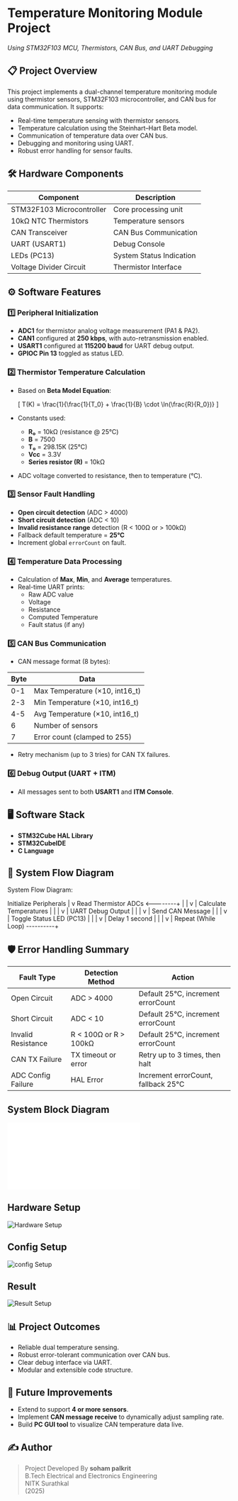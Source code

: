 # Temperature Monitoring Module Project  
*Using STM32F103 MCU, Thermistors, CAN Bus, and UART Debugging*

## 📋 Project Overview

This project implements a dual-channel temperature monitoring module using thermistor sensors, STM32F103 microcontroller, and CAN bus for data communication. It supports:

- Real-time temperature sensing with thermistor sensors.
- Temperature calculation using the Steinhart–Hart Beta model.
- Communication of temperature data over CAN bus.
- Debugging and monitoring using UART.
- Robust error handling for sensor faults.

## 🛠️ Hardware Components

| Component               | Description                    |
|-------------------------|--------------------------------|
| STM32F103 Microcontroller | Core processing unit |
| 10kΩ NTC Thermistors    | Temperature sensors |
| CAN Transceiver | CAN Bus Communication |
| UART (USART1) | Debug Console |
| LEDs (PC13) | System Status Indication |
| Voltage Divider Circuit | Thermistor Interface |

## ⚙️ Software Features

### 1️⃣ Peripheral Initialization
- **ADC1** for thermistor analog voltage measurement (PA1 & PA2).
- **CAN1** configured at **250 kbps**, with auto-retransmission enabled.
- **USART1** configured at **115200 baud** for UART debug output.
- **GPIOC Pin 13** toggled as status LED.

### 2️⃣ Thermistor Temperature Calculation
- Based on **Beta Model Equation**:
  
  \[
  T(K) = \frac{1}{\frac{1}{T_0} + \frac{1}{B} \cdot \ln(\frac{R}{R_0})}
  \]
  
- Constants used:
  - **R₀** = 10kΩ (resistance @ 25°C)
  - **B** = 7500
  - **T₀** = 298.15K (25°C)
  - **Vcc** = 3.3V
  - **Series resistor (R)** = 10kΩ

- ADC voltage converted to resistance, then to temperature (°C).

### 3️⃣ Sensor Fault Handling
- **Open circuit detection** (ADC > 4000)
- **Short circuit detection** (ADC < 10)
- **Invalid resistance range** detection (R < 100Ω or > 100kΩ)
- Fallback default temperature = **25°C**
- Increment global `errorCount` on fault.

### 4️⃣ Temperature Data Processing
- Calculation of **Max**, **Min**, and **Average** temperatures.
- Real-time UART prints:
  - Raw ADC value
  - Voltage
  - Resistance
  - Computed Temperature
  - Fault status (if any)

### 5️⃣ CAN Bus Communication
- CAN message format (8 bytes):

| Byte | Data |
|------|------|
| 0-1 | Max Temperature (×10, int16_t) |
| 2-3 | Min Temperature (×10, int16_t) |
| 4-5 | Avg Temperature (×10, int16_t) |
| 6 | Number of sensors |
| 7 | Error count (clamped to 255) |

- Retry mechanism (up to 3 tries) for CAN TX failures.

### 6️⃣ Debug Output (UART + ITM)
- All messages sent to both **USART1** and **ITM Console**.

## 🖥️ Software Stack

- **STM32Cube HAL Library**
- **STM32CubeIDE**
- **C Language**

## 🔁 System Flow Diagram

System Flow Diagram:

Initialize Peripherals
       |
       v
Read Thermistor ADCs <--------+
       |                      |
       v                      |
Calculate Temperatures        |
       |                      |
       v                      |
UART Debug Output             |
       |                      |
       v                      |
Send CAN Message              |
       |                      |
       v                      |
Toggle Status LED (PC13)      |
       |                      |
       v                      |
Delay 1 second                |
       |                      |
       v                      |
Repeat (While Loop) ----------+
## 🛡️ Error Handling Summary

| Fault Type | Detection Method | Action |
|------------|------------------|--------|
| Open Circuit | ADC > 4000 | Default 25°C, increment errorCount |
| Short Circuit | ADC < 10 | Default 25°C, increment errorCount |
| Invalid Resistance | R < 100Ω or R > 100kΩ | Default 25°C, increment errorCount |
| CAN TX Failure | TX timeout or error | Retry up to 3 times, then halt |
| ADC Config Failure | HAL Error | Increment errorCount, fallback 25°C |

## System Block Diagram

![System Schematics](results/Schematic_Temp_module_2023-08-25.pdf)

## Hardware Setup

![Hardware Setup](results/temp_module1.jpg)

## Config Setup

![config Setup](results/config.jpg)

## Result 

![Result Setup](results/Result_teraterm.jpg)


## 📊 Project Outcomes

- Reliable dual temperature sensing.
- Robust error-tolerant communication over CAN bus.
- Clear debug interface via UART.
- Modular and extensible code structure.

## 📅 Future Improvements

- Extend to support **4 or more sensors**.
- Implement **CAN message receive** to dynamically adjust sampling rate.
- Build **PC GUI tool** to visualize CAN temperature data live.

## ✍️ Author

> Project Developed By **soham palkrit**  
> B.Tech Electrical and Electronics Engineering  
> NITK Surathkal  
> (2025)

